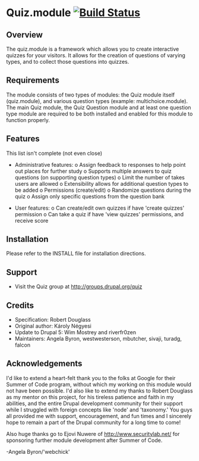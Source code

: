 Quiz.module [![Build Status](https://travis-ci.org/andytruong/quiz.svg?branch=7.x-6.x)](https://travis-ci.org/andytruong/quiz)
====

Overview
--------
The quiz.module is a framework which allows you to create interactive quizzes 
for your visitors. It allows for the creation of questions of varying types, and
to collect those questions into quizzes. 


Requirements
------------

The module consists of two types of modules: the Quiz module itself 
(quiz.module), and various question types (example: multichoice.module). The 
main Quiz module, the Quiz Question module and at least one question type module 
are required to be both installed and enabled for this module to function properly.


Features
--------
This list isn't complete (not even close)

 - Administrative features:
    o Assign feedback to responses to help point out places for further study
    o Supports multiple answers to quiz questions (on supporting question types)
    o Limit the number of takes users are allowed
    o Extensibility allows for additional question types to be added
    o Permissions (create/edit)
    o Randomize questions during the quiz
    o Assign only specific questions from the question bank

 - User features:
   o Can create/edit own quizzes if have 'create quizzes' permission
   o Can take a quiz if have 'view quizzes' permissions, and receive score


Installation
------------
Please refer to the INSTALL file for installation directions.

Support
-------
- Visit the Quiz group at http://groups.drupal.org/quiz

Credits
-------
- Specification:      Robert Douglass
- Original author:    Károly Négyesi
- Update to Drupal 5: Wim Mostrey and riverfr0zen
- Maintainers: Angela Byron, westwesterson, mbutcher, sivaji, turadg, falcon

Acknowledgements
----------------
I'd like to extend a heart-felt thank you to the folks at Google for their 
Summer of Code program, without which my working on this module would not have 
been possible. I'd also like to extend my thanks to Robert Douglass as my mentor 
on this project, for his tireless patience and faith in my abilities, and the 
entire Drupal development community for their support while I struggled with
foreign concepts like 'node' and 'taxonomy.' You guys all provided me with 
support, encouragement, and fun times and I sincerely hope to remain a part of 
the Drupal community for a long time to come!

Also huge thanks go to Ejovi Nuwere of http://www.securitylab.net/ for 
sponsoring further module development after Summer of Code.

-Angela Byron/'webchick'
